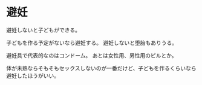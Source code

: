 # 避妊

避妊しないと子どもができる。

子どもを作る予定がないなら避妊する。
避妊しないと堕胎もありうる。

避妊具で代表的なのはコンドーム。
あとは女性用、男性用のピルとか。

体が未熟ならそもそもセックスしないのが一番だけど、子どもを作るくらいなら避妊したほうがいい。
